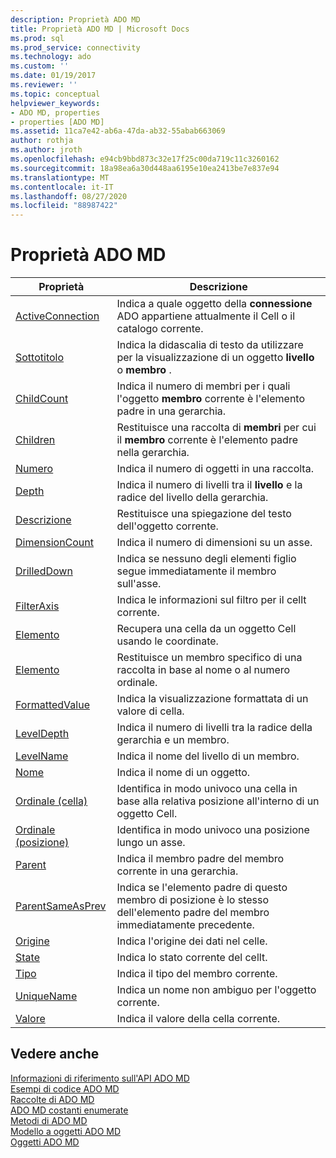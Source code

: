 ```yaml
---
description: Proprietà ADO MD
title: Proprietà ADO MD | Microsoft Docs
ms.prod: sql
ms.prod_service: connectivity
ms.technology: ado
ms.custom: ''
ms.date: 01/19/2017
ms.reviewer: ''
ms.topic: conceptual
helpviewer_keywords:
- ADO MD, properties
- properties [ADO MD]
ms.assetid: 11ca7e42-ab6a-47da-ab32-55abab663069
author: rothja
ms.author: jroth
ms.openlocfilehash: e94cb9bbd873c32e17f25c00da719c11c3260162
ms.sourcegitcommit: 18a98ea6a30d448aa6195e10ea2413be7e837e94
ms.translationtype: MT
ms.contentlocale: it-IT
ms.lasthandoff: 08/27/2020
ms.locfileid: "88987422"
---
```

# <a name="ado-md-properties"></a>Proprietà ADO MD

|Proprietà|Descrizione|  
|-|-|  
|[ActiveConnection](./activeconnection-property-ado-md.md)|Indica a quale oggetto della **connessione** ADO appartiene attualmente il Cell o il catalogo corrente.|  
|[Sottotitolo](./caption-property-ado-md.md)|Indica la didascalia di testo da utilizzare per la visualizzazione di un oggetto **livello** o **membro** .|  
|[ChildCount](./childcount-property-ado-md.md)|Indica il numero di membri per i quali l'oggetto **membro** corrente è l'elemento padre in una gerarchia.|  
|[Children](./children-property-ado-md.md)|Restituisce una raccolta di **membri** per cui il **membro** corrente è l'elemento padre nella gerarchia.|  
|[Numero](../ado-api/count-property-ado.md)|Indica il numero di oggetti in una raccolta.|  
|[Depth](./depth-property-ado-md.md)|Indica il numero di livelli tra il **livello** e la radice del livello della gerarchia.|  
|[Descrizione](./description-property-ado-md.md)|Restituisce una spiegazione del testo dell'oggetto corrente.|  
|[DimensionCount](./dimensioncount-property-ado-md.md)|Indica il numero di dimensioni su un asse.|  
|[DrilledDown](./drilleddown-property-ado-md.md)|Indica se nessuno degli elementi figlio segue immediatamente il membro sull'asse.|  
|[FilterAxis](./filteraxis-property-ado-md.md)|Indica le informazioni sul filtro per il cellt corrente.|  
|[Elemento](./item-property-ado-md-cellset.md)|Recupera una cella da un oggetto Cell usando le coordinate.|  
|[Elemento](../ado-api/item-property-ado.md)|Restituisce un membro specifico di una raccolta in base al nome o al numero ordinale.|  
|[FormattedValue](./formattedvalue-property-ado-md.md)|Indica la visualizzazione formattata di un valore di cella.|  
|[LevelDepth](./leveldepth-property-ado-md.md)|Indica il numero di livelli tra la radice della gerarchia e un membro.|  
|[LevelName](./levelname-property-ado-md.md)|Indica il nome del livello di un membro.|  
|[Nome](./name-property-ado-md.md)|Indica il nome di un oggetto.|  
|[Ordinale (cella)](./ordinal-property-ado-md-cell.md)|Identifica in modo univoco una cella in base alla relativa posizione all'interno di un oggetto Cell.|  
|[Ordinale (posizione)](./ordinal-property-ado-md-position.md)|Identifica in modo univoco una posizione lungo un asse.|  
|[Parent](./parent-property-ado-md.md)|Indica il membro padre del membro corrente in una gerarchia.|  
|[ParentSameAsPrev](./parentsameasprev-property-ado-md.md)|Indica se l'elemento padre di questo membro di posizione è lo stesso dell'elemento padre del membro immediatamente precedente.|  
|[Origine](./source-property-ado-md.md)|Indica l'origine dei dati nel celle.|  
|[State](./state-property-ado-md.md)|Indica lo stato corrente del cellt.|  
|[Tipo](./type-property-ado-md.md)|Indica il tipo del membro corrente.|  
|[UniqueName](./uniquename-property-ado-md.md)|Indica un nome non ambiguo per l'oggetto corrente.|  
|[Valore](./value-property-ado-md.md)|Indica il valore della cella corrente.|  
  
## <a name="see-also"></a>Vedere anche  
 [Informazioni di riferimento sull'API ADO MD](./ado-md-object-model.md?view=sql-server-ver15)   
 [Esempi di codice ADO MD](./ado-md-code-examples.md)   
 [Raccolte di ADO MD](./ado-md-collections.md)   
 [ADO MD costanti enumerate](./ado-md-enumerated-constants.md)   
 [Metodi di ADO MD](./ado-md-methods.md)   
 [Modello a oggetti ADO MD](./ado-md-object-model.md)   
 [Oggetti ADO MD](./ado-md-objects.md)